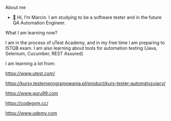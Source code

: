 About me
-  👋 Hi, I’m Marcin. I am studying to be a software tester and in the future QA Automation Engineer.  

What I am learning now?

I am in the process of uTest Academy, and in my free time I am preparing to ISTQB exam. I am also learning about tools for automation testing (Java, Selenium, Cucumber, REST Assured)

I am learning a lot from:

https://www.utest.com/

https://kursy.testeroprogramowania.pl/product/kurs-tester-automatyzujacy/

https://www.guru99.com

https://codegym.cc/

https://www.udemy.com

<!---
MarcinTKozak/MarcinTKozak is a ✨ special ✨ repository because its `README.md` (this file) appears on your GitHub profile.
You can click the Preview link to take a look at your changes.
--->

